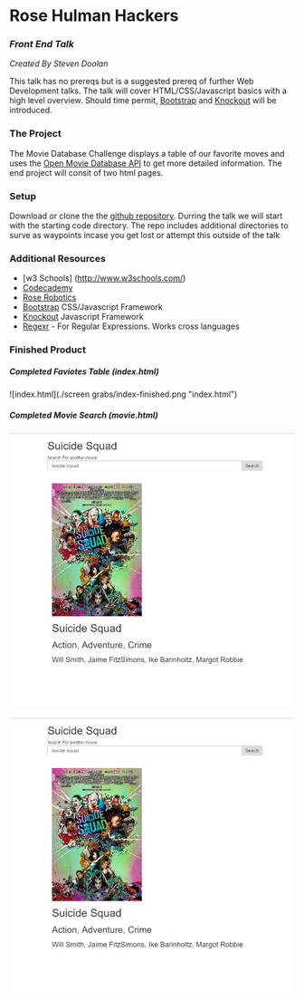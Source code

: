 # Rose Hulman Hackers
### _Front End Talk_
_Created By Steven Doolan_

This talk has no prereqs but is a suggested prereq of further Web Development talks. The talk will cover HTML/CSS/Javascript basics with a high level overview. Should time permit, [Bootstrap](http://getbootstrap.com/) and [Knockout](http://knockoutjs.com/) will be introduced.

### The Project
The Movie Database Challenge displays a table of our favorite moves and uses the [Open Movie Database API](http://www.omdbapi.com/) to get more detailed information. The end project will consit of two html pages. 

### Setup
Download or clone the the [github repository](https://github.com/RoseHulmanHackers/IntroToWebTalk). Durring the talk we will start with the starting code directory. The repo includes additional directories to surve as waypoints incase you get lost or attempt this outside of the talk

### Additional Resources
* [w3 Schools] (http://www.w3schools.com/)
* [Codecademy](https://www.codecademy.com/learn) 
* [Rose Robotics](http://www.rosebotics.org/courses)
* [Bootstrap](http://getbootstrap.com/) CSS/Javascript Framework
* [Knockout](http://knockoutjs.com/) Javascript Framework
* [Regexr](http://regexr.com/) - For Regular Expressions. Works cross languages

### Finished Product
##### Completed Faviotes Table (index.html)
![index.html](./screen grabs/index-finished.png "index.html")

##### Completed Movie Search (movie.html)
![movie.html](./screen%20grabs/movie-finished.png "movie.html")

![movie.html](./screen%20grabs/movie-finished.png "Logo Title Text 1")
